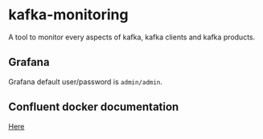 # kafka-monitoring
A tool to monitor every aspects of kafka, kafka clients and kafka products.

## Grafana

Grafana default user/password is `admin/admin`.

## Confluent docker documentation

[Here](https://docs.confluent.io/platform/current/installation/docker/config-reference.html)
